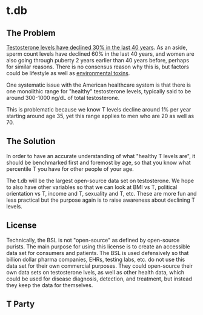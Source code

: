 # t.db

## The Problem

[Testosterone levels have declined 30% in the last 40 years](https://www.tparty.org/p/announcing-t-party). As an aside, sperm count levels have declined 60% in the last 40 years, and women are also going through puberty 2 years earlier than 40 years before, perhaps for similar reasons. There is no consensus reason why this is, but factors could be lifestyle as well as [environmental toxins](https://twitter.com/inflammateomnia/status/1685864874155429888).

One systematic issue with the American healthcare system is that there is one monolithic range for "healthy" testosterone levels, typically said to be around 300-1000 ng/dL of total testosterone.

This is problematic because we know T levels decline around 1% per year starting around age 35, yet this range applies to men who are 20 as well as 70.

## The Solution

In order to have an accurate understanding of what "healthy T levels are", it should be benchmarked first and foremost by age, so that you know what percentile T you have for other people of your age.

The t.db will be the largest open-source data set on testosterone. We hope to also have other variables so that we can look at BMI vs T, political orientation vs T, income and T, sexuality and T, etc. These are more fun and less practical but the purpose again is to raise awareness about declining T levels.

## License

Technically, the BSL is not "open-source" as defined by open-source purists. The main purpose for using this license is to create an accessible data set for consumers and patients. The BSL is used defensively so that billion dollar pharma companies, EHRs, testing labs, etc. do not use this data set for their own commercial purposes. They could open-source their own data sets on testosterone lvels, as well as other health data, which could be used for disease diagnosis, detection, and treatment, but instead they keep the data for themselves.

## T Party
